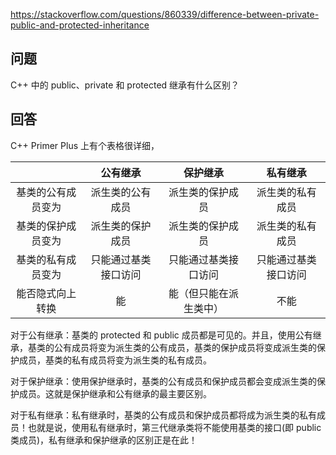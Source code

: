 <https://stackoverflow.com/questions/860339/difference-between-private-public-and-protected-inheritance>

## 问题

C++ 中的 public、private 和 protected 继承有什么区别？

## 回答

C++ Primer Plus 上有个表格很详细，

|     | 公有继承  |  保护继承   | 私有继承  |
| :----: | :----: | :----: | :----: |
|基类的公有成员变为  | 派生类的公有成员 | 派生类的保护成员  | 派生类的私有成员 |
|基类的保护成员变为  | 派生类的保护成员 | 派生类的保护成员  | 派生类的私有成员 |
|基类的私有成员变为  | 只能通过基类接口访问 | 只能通过基类接口访问  | 只能通过基类接口访问 |
|能否隐式向上转换 | 能 | 能（但只能在派生类中） | 不能 |

对于公有继承：基类的 protected 和 public 成员都是可见的。并且，使用公有继承，基类的公有成员将变为派生类的公有成员，基类的保护成员将变成派生类的保护成员，基类的私有成员将变为派生类的私有成员。

对于保护继承：使用保护继承时，基类的公有成员和保护成员都会变成派生类的保护成员。这就是保护继承和公有继承的最主要区别。

对于私有继承：私有继承时，基类的公有成员和保护成员都将成为派生类的私有成员！也就是说，使用私有继承时，第三代继承类将不能使用基类的接口(即 public 类成员)，私有继承和保护继承的区别正是在此！

